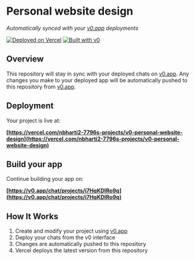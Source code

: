 # Personal website design

*Automatically synced with your [v0.app](https://v0.app) deployments*

[![Deployed on Vercel](https://img.shields.io/badge/Deployed%20on-Vercel-black?style=for-the-badge&logo=vercel)](https://vercel.com/nbharti2-7796s-projects/v0-personal-website-design)
[![Built with v0](https://img.shields.io/badge/Built%20with-v0.app-black?style=for-the-badge)](https://v0.app/chat/projects/i7HqKDlRo9q)

## Overview

This repository will stay in sync with your deployed chats on [v0.app](https://v0.app).
Any changes you make to your deployed app will be automatically pushed to this repository from [v0.app](https://v0.app).

## Deployment

Your project is live at:

**[https://vercel.com/nbharti2-7796s-projects/v0-personal-website-design](https://vercel.com/nbharti2-7796s-projects/v0-personal-website-design)**

## Build your app

Continue building your app on:

**[https://v0.app/chat/projects/i7HqKDlRo9q](https://v0.app/chat/projects/i7HqKDlRo9q)**

## How It Works

1. Create and modify your project using [v0.app](https://v0.app)
2. Deploy your chats from the v0 interface
3. Changes are automatically pushed to this repository
4. Vercel deploys the latest version from this repository
